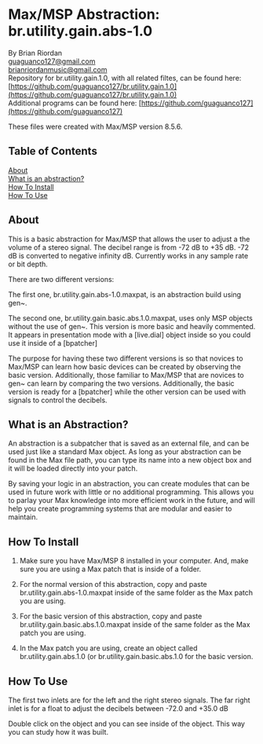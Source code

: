 # Max/MSP Abstraction: br.utility.gain.abs-1.0  
   
By Brian Riordan  
[guaguanco127@gmail.com](mailto:guaguanco127@gmail.com)  
[brianriordanmusic@gmail.com](mailto:brianriordanmusic@gmail.com)  
Repository for br.utility.gain.1.0, with all related filtes, can be found here: [https://github.com/guaguanco127/br.utility.gain.1.0](https://github.com/guaguanco127/br.utility.gain.1.0)  
Additional programs can be found here: [https://github.com/guaguanco127](https://github.com/guaguanco127)

These files were created with Max/MSP version 8.5.6.

## Table of Contents 

[About](#About)   
[What is an abstraction?](#Abstraction)  
[How To Install](#Install)  
[How To Use](#Use) 
 
 

## <a name="About"></a>About

This is a basic abstraction for Max/MSP that allows the user to adjust a the volume of a stereo signal. The decibel range is from -72 dB to +35 dB.
-72 dB is converted to negative infinity dB.
Currently works in any sample rate or bit depth.  

There are two different versions:

The first one, br.utility.gain.abs-1.0.maxpat, is an abstraction build using gen~.  

The second one, br.utility.gain.basic.abs.1.0.maxpat, uses only MSP objects without the use of gen~. This version is more basic and heavily commented. It appears in presentation mode with a [live.dial] object inside so you could use it inside of a [bpatcher]

The purpose for having these two different versions is so that novices to Max/MSP can learn how basic devices can be created by observing the basic version. Additionally, those familiar to Max/MSP that are novices to gen~ can learn by comparing the two versions. Additionally, the basic version is ready for a [bpatcher] while the other version can be used with signals to control the decibels.

## <a name="Abstraction"></a>What is an Abstraction?

An abstraction is a subpatcher that is saved as an external file, and can be used just like a standard Max object. As long as your abstraction can be found in the Max file path, you can type its name into a new object box and it will be loaded directly into your patch.  

By saving your logic in an abstraction, you can create modules that can be used in future work with little or no additional programming. This allows you to parlay your Max knowledge into more efficient work in the future, and will help you create programming systems that are modular and easier to maintain.

## <a name="Install"></a>How To Install

1. Make sure you have Max/MSP 8 installed in your computer. And, make sure you are using a Max patch that is inside of a folder.  

2. For the normal version of this abstraction, copy and paste br.utility.gain.abs-1.0.maxpat inside of the same folder as the Max patch you are using.     
  
3. For the basic version of this abstraction, copy and paste br.utility.gain.basic.abs.1.0.maxpat inside of the same folder as the Max patch you are using. 

4. In the Max patch you are using, create an object called br.utility.gain.abs.1.0 (or br.utility.gain.basic.abs.1.0 for the basic version.

## <a name="Use"></a>How To Use

The first two inlets are for the left and the right stereo signals. The far right inlet is for a float to adjust the decibels between -72.0 and +35.0 dB  

Double click on the object and you can see inside of the object. This way you can study how it was built. 
    



 





